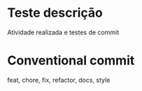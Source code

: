 # Teste descrição 

Atividade realizada e testes de commit

# Conventional commit

feat, chore, fix, refactor, docs, style
